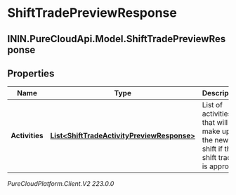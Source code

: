 # ShiftTradePreviewResponse

## ININ.PureCloudApi.Model.ShiftTradePreviewResponse

## Properties

|Name | Type | Description | Notes|
|------------ | ------------- | ------------- | -------------|
| **Activities** | [**List&lt;ShiftTradeActivityPreviewResponse&gt;**](ShiftTradeActivityPreviewResponse) | List of activities that will make up the new shift if this shift trade is approved | [optional] |



_PureCloudPlatform.Client.V2 223.0.0_
